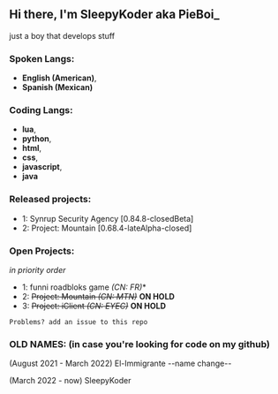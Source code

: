 Hi there, I'm SleepyKoder aka PieBoi_
-----------------------------------------
just a boy that develops stuff

### Spoken Langs: 
- **English (American)**,
- **Spanish (Mexican)**

### Coding Langs:
- **lua**,
- **python**,
- **html**,
- **css**,
- **javascript**,
- **java**

### Released projects:
- 1: Synrup Security Agency [0.84.8-closedBeta]
- 2: Project: Mountain [0.68.4-lateAlpha-closed]
### Open Projects:
*in priority order*
- 1: funni roadbloks game *(CN: FR)**
- 2: ~~Project: Mountain *(CN: MTN)*~~ **ON HOLD**
- 3: ~~Project: iClient *(CN: EYEC)*~~ **ON HOLD**

`Problems? add an issue to this repo`

### OLD NAMES: (in case you're looking for code on my github)

(August 2021 - March 2022) El-Immigrante
--name change--

(March 2022 - now) SleepyKoder
